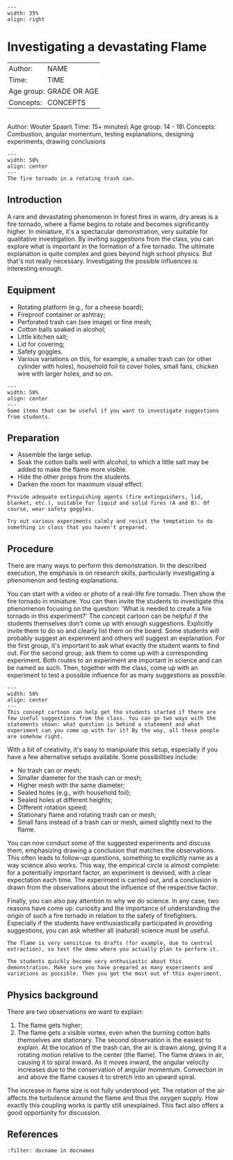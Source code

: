 
```{figure} ../../figures/busy.png
---
width: 35%
align: right
```



# Investigating a devastating Flame


<table style="width: 100%; border-collapse: collapse; border: none;">
    <tr style="background-color: white;"> 
        <td style="text-align: left; padding: 3px; border: none;">Author:</td>
        <td style="text-align: left; padding: 3px; border: none;">NAME</td>
    </tr>
    <tr style="background-color: white;">
        <td style="text-align: left; padding: 3px; border: none;">Time:</td>
        <td style="text-align: left; padding: 3px; border: none;">TIME</td>
    </tr>
    <tr style="background-color: white;">
        <td style="text-align: left; padding: 3px; border: none;">Age group:</td>
        <td style="text-align: left; padding: 3px; border: none;">GRADE OR AGE</td>
    </tr>
    <tr style="background-color: white;">
        <td style="text-align: left; padding: 3px; border: none;">Concepts:</td>
        <td style="text-align: left; padding: 3px; border: none;">CONCEPTS</td>
    </tr>
</table><br>
Author: Wouter Spaan\
Time: 15+ minutes\
Age group:	14 - 18\
Concepts: Combustion, angular momentum, testing explanations, designing experiments, drawing conclusions	

```{figure} demo39_figure1.jpg
---
width: 50%
align: center
---
The fire tornado in a rotating trash can.
```

## Introduction
A rare and devastating phenomenon in forest fires in warm, dry areas is a fire tornado, where a flame begins to rotate and becomes significantly higher. In miniature, it's a spectacular demonstration, very suitable for qualitative investigation. By inviting suggestions from the class, you can explore what is important in the formation of a fire tornado. The ultimate explanation is quite complex and goes beyond high school physics. But that's not really necessary. Investigating the possible influences is interesting enough.

## Equipment
* Rotating platform (e.g., for a cheese board); 
* Fireproof container or ashtray; 
* Perforated trash can (see image) or fine mesh; 
* Cotton balls soaked in alcohol; 
* Little kitchen salt; 
* Lid for covering; 
* Safety goggles.
* Various variations on this, for example, a smaller trash can (or other cylinder with holes), household foil to cover holes, small fans, chicken wire with larger holes, and so on.

```{figure} demo39_figure2.jpg
---
width: 50%
align: center
---
Some items that can be useful if you want to investigate suggestions from students.
```

## Preparation
* Assemble the large setup.
* Soak the cotton balls well with alcohol, to which a little salt may be added to make the flame more visible.
* Hide the other props from the students.
* Darken the room for maximum visual effect.


``` {warning}
Provide adequate extinguishing agents (fire extinguishers, lid, blanket, etc.), suitable for liquid and solid fires (A and B). Of course, wear safety goggles.

Try out various experiments calmly and resist the temptation to do something in class that you haven't prepared.

```
## Procedure
There are many ways to perform this demonstration. In the described execution, the emphasis is on research skills, particularly investigating a phenomenon and testing explanations.

You can start with a video or photo of a real-life fire tornado. Then show the fire tornado in miniature. You can then invite the students to investigate this phenomenon focusing on the question: 'What is needed to create a fire tornado in this experiment?' The concept cartoon can be helpful if the students themselves don't come up with enough suggestions. Explicitly invite them to do so and clearly list them on the board. Some students will probably suggest an experiment and others will suggest an explanation. For the first group, it's important to ask what exactly the student wants to find out. For the second group, ask them to come up with a corresponding experiment. Both routes to an experiment are important in science and can be named as such. Then, together with the class, come up with an experiment to test a possible influence for as many suggestions as possible.


```{figure} demo39_figure3.png
---
width: 50%
align: center
---
This concept cartoon can help get the students started if there are few useful suggestions from the class. You can go two ways with the statements shown: what question is behind a statement and what experiment can you come up with for it? By the way, all these people are somehow right.
```
With a bit of creativity, it's easy to manipulate this setup, especially if you have a few alternative setups available. Some possibilities include:

* No trash can or mesh;
* Smaller diameter for the trash can or mesh;
* Higher mesh with the same diameter;
* Sealed holes (e.g., with household foil);
* Sealed holes at different heights;
* Different rotation speed;
* Stationary flame and rotating trash can or mesh;
* Small fans instead of a trash can or mesh, aimed slightly next to the flame.


You can now conduct some of the suggested experiments and discuss them, emphasizing drawing a conclusion that matches the observations. This often leads to follow-up questions, something to explicitly name as a way science also works. This way, the empirical circle is almost complete: for a potentially important factor, an experiment is devised, with a clear expectation each time. The experiment is carried out, and a conclusion is drawn from the observations about the influence of the respective factor.

Finally, you can also pay attention to why we do science. In any case, two reasons have come up: curiosity and the importance of understanding the origin of such a fire tornado in relation to the safety of firefighters. Especially if the students have enthusiastically participated in providing suggestions, you can ask whether all (natural) science must be useful.

``` {tips}
The flame is very sensitive to drafts (for example, due to central extraction), so test the demo where you actually plan to perform it.

The students quickly become very enthusiastic about this demonstration. Make sure you have prepared as many experiments and variations as possible. Then you get the most out of this experiment.
```

## Physics background
There are two observations we want to explain:
1. The flame gets higher;
2. The flame gets a visible vortex, even when the burning cotton balls themselves are stationary.
The second observation is the easiest to explain. At the location of the trash can, the air is drawn along, giving it a rotating motion relative to the center (the flame). The flame draws in air, causing it to spiral inward. As it moves inward, the angular velocity increases due to the conservation of angular momentum. Convection in and above the flame causes it to stretch into an upward spiral.

The increase in flame size is not fully understood yet. The rotation of the air affects the turbulence around the flame and thus the oxygen supply. How exactly this coupling works is partly still unexplained. This fact also offers a good opportunity for discussion.



## References
```{bibliography}
:filter: docname in docnames
```